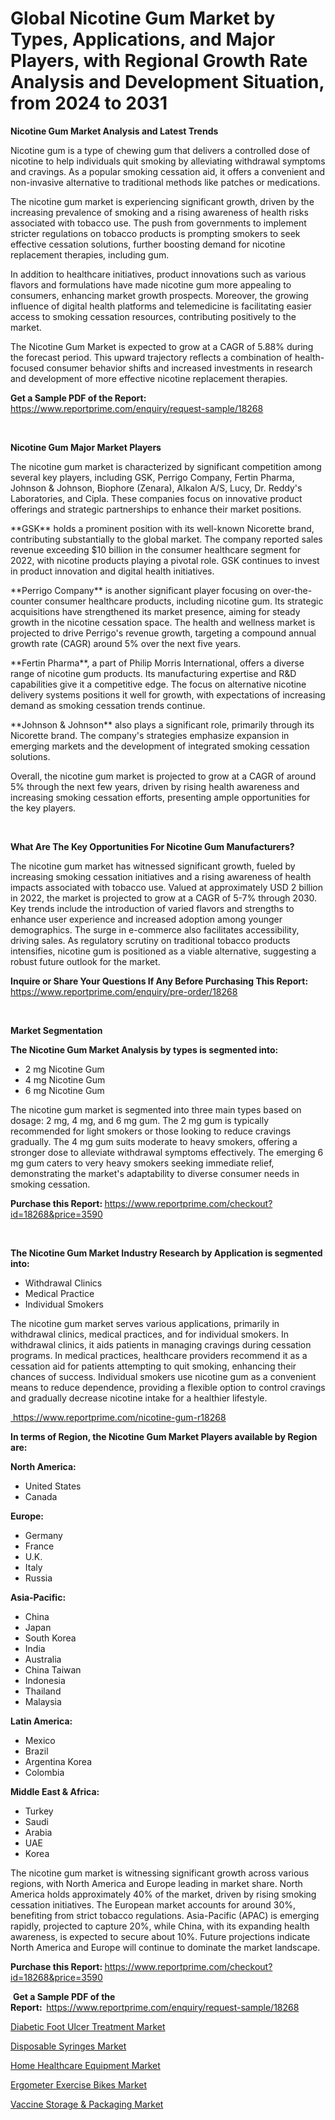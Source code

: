 <p><h1>Global Nicotine Gum Market by Types, Applications, and Major Players, with Regional Growth Rate Analysis and Development Situation, from 2024 to 2031</h1></p><p><strong>Nicotine Gum Market Analysis and Latest Trends</strong></p>
<p><p>Nicotine gum is a type of chewing gum that delivers a controlled dose of nicotine to help individuals quit smoking by alleviating withdrawal symptoms and cravings. As a popular smoking cessation aid, it offers a convenient and non-invasive alternative to traditional methods like patches or medications.</p><p>The nicotine gum market is experiencing significant growth, driven by the increasing prevalence of smoking and a rising awareness of health risks associated with tobacco use. The push from governments to implement stricter regulations on tobacco products is prompting smokers to seek effective cessation solutions, further boosting demand for nicotine replacement therapies, including gum.</p><p>In addition to healthcare initiatives, product innovations such as various flavors and formulations have made nicotine gum more appealing to consumers, enhancing market growth prospects. Moreover, the growing influence of digital health platforms and telemedicine is facilitating easier access to smoking cessation resources, contributing positively to the market.</p><p>The Nicotine Gum Market is expected to grow at a CAGR of 5.88% during the forecast period. This upward trajectory reflects a combination of health-focused consumer behavior shifts and increased investments in research and development of more effective nicotine replacement therapies.</p></p>
<p><strong>Get a Sample PDF of the Report:&nbsp;</strong> <a href="https://www.reportprime.com/enquiry/request-sample/18268?utm_campaign=100&utm_medium=2&utm_source=Github&utm_content=ia&utm_term=21112024&utm_id=nicotine-gum">https://www.reportprime.com/enquiry/request-sample/18268</a></p>
<p>&nbsp;</p>
<p><strong>Nicotine Gum Major Market Players</strong></p>
<p><p>The nicotine gum market is characterized by significant competition among several key players, including GSK, Perrigo Company, Fertin Pharma, Johnson & Johnson, Biophore (Zenara), Alkalon A/S, Lucy, Dr. Reddy's Laboratories, and Cipla. These companies focus on innovative product offerings and strategic partnerships to enhance their market positions.</p><p>**GSK** holds a prominent position with its well-known Nicorette brand, contributing substantially to the global market. The company reported sales revenue exceeding $10 billion in the consumer healthcare segment for 2022, with nicotine products playing a pivotal role. GSK continues to invest in product innovation and digital health initiatives.</p><p>**Perrigo Company** is another significant player focusing on over-the-counter consumer healthcare products, including nicotine gum. Its strategic acquisitions have strengthened its market presence, aiming for steady growth in the nicotine cessation space. The health and wellness market is projected to drive Perrigo's revenue growth, targeting a compound annual growth rate (CAGR) around 5% over the next five years.</p><p>**Fertin Pharma**, a part of Philip Morris International, offers a diverse range of nicotine gum products. Its manufacturing expertise and R&D capabilities give it a competitive edge. The focus on alternative nicotine delivery systems positions it well for growth, with expectations of increasing demand as smoking cessation trends continue.</p><p>**Johnson & Johnson** also plays a significant role, primarily through its Nicorette brand. The company's strategies emphasize expansion in emerging markets and the development of integrated smoking cessation solutions.</p><p>Overall, the nicotine gum market is projected to grow at a CAGR of around 5% through the next few years, driven by rising health awareness and increasing smoking cessation efforts, presenting ample opportunities for the key players.</p></p>
<p>&nbsp;</p>
<p><strong>What Are The Key Opportunities For Nicotine Gum Manufacturers?</strong></p>
<p><p>The nicotine gum market has witnessed significant growth, fueled by increasing smoking cessation initiatives and a rising awareness of health impacts associated with tobacco use. Valued at approximately USD 2 billion in 2022, the market is projected to grow at a CAGR of 5-7% through 2030. Key trends include the introduction of varied flavors and strengths to enhance user experience and increased adoption among younger demographics. The surge in e-commerce also facilitates accessibility, driving sales. As regulatory scrutiny on traditional tobacco products intensifies, nicotine gum is positioned as a viable alternative, suggesting a robust future outlook for the market.</p></p>
<p><strong>Inquire or Share Your Questions If Any Before Purchasing This Report:</strong> <a href="https://www.reportprime.com/enquiry/pre-order/18268?utm_campaign=100&utm_medium=2&utm_source=Github&utm_content=ia&utm_term=21112024&utm_id=nicotine-gum">https://www.reportprime.com/enquiry/pre-order/18268</a></p>
<p>&nbsp;</p>
<p><strong>Market Segmentation</strong></p>
<p><strong>The Nicotine Gum Market Analysis by types is segmented into:</strong></p>
<p><ul><li>2 mg Nicotine Gum</li><li>4 mg Nicotine Gum</li><li>6 mg Nicotine Gum</li></ul></p>
<p><p>The nicotine gum market is segmented into three main types based on dosage: 2 mg, 4 mg, and 6 mg gum. The 2 mg gum is typically recommended for light smokers or those looking to reduce cravings gradually. The 4 mg gum suits moderate to heavy smokers, offering a stronger dose to alleviate withdrawal symptoms effectively. The emerging 6 mg gum caters to very heavy smokers seeking immediate relief, demonstrating the market's adaptability to diverse consumer needs in smoking cessation.</p></p>
<p><strong>Purchase this Report:&nbsp;</strong><a href="https://www.reportprime.com/checkout?id=18268&price=3590&utm_campaign=100&utm_medium=2&utm_source=Github&utm_content=ia&utm_term=21112024&utm_id=nicotine-gum">https://www.reportprime.com/checkout?id=18268&price=3590</a></p>
<p>&nbsp;</p>
<p><strong>The Nicotine Gum Market Industry Research by Application is segmented into:</strong></p>
<p><ul><li>Withdrawal Clinics</li><li>Medical Practice</li><li>Individual Smokers</li></ul></p>
<p><p>The nicotine gum market serves various applications, primarily in withdrawal clinics, medical practices, and for individual smokers. In withdrawal clinics, it aids patients in managing cravings during cessation programs. In medical practices, healthcare providers recommend it as a cessation aid for patients attempting to quit smoking, enhancing their chances of success. Individual smokers use nicotine gum as a convenient means to reduce dependence, providing a flexible option to control cravings and gradually decrease nicotine intake for a healthier lifestyle.</p></p>
<p><a href="https://www.reportprime.com/nicotine-gum-r18268?utm_campaign=100&utm_medium=2&utm_source=Github&utm_content=ia&utm_term=21112024&utm_id=nicotine-gum">&nbsp;https://www.reportprime.com/nicotine-gum-r18268</a></p>
<p><strong>In terms of Region, the Nicotine Gum Market Players available by Region are:</strong></p>
<p>
    <p> <strong> North America: </strong>
        <ul>
            <li>United States</li>
            <li>Canada</li>
        </ul>
        </p> 
    <p> <strong> Europe: </strong>
        <ul>
            <li>Germany</li>
            <li>France</li>
            <li>U.K.</li>
            <li>Italy</li>
            <li>Russia</li>
        </ul>
        </p> 
    <p> <strong> Asia-Pacific: </strong>
        <ul>
            <li>China</li>
            <li>Japan</li>
            <li>South Korea</li>
            <li>India</li>
            <li>Australia</li>
            <li>China Taiwan</li>
            <li>Indonesia</li>
            <li>Thailand</li>
            <li>Malaysia</li>
        </ul>
        </p> 
    <p> <strong> Latin America: </strong>
        <ul>
            <li>Mexico</li>
            <li>Brazil</li>
            <li>Argentina Korea</li>
            <li>Colombia</li>
        </ul>
        </p> 
    <p> <strong> Middle East & Africa: </strong>
        <ul>
            <li>Turkey</li>
            <li>Saudi</li>
            <li>Arabia</li>
            <li>UAE</li>
            <li>Korea</li>
        </ul>
    </p>
    </p>
<p><p>The nicotine gum market is witnessing significant growth across various regions, with North America and Europe leading in market share. North America holds approximately 40% of the market, driven by rising smoking cessation initiatives. The European market accounts for around 30%, benefiting from strict tobacco regulations. Asia-Pacific (APAC) is emerging rapidly, projected to capture 20%, while China, with its expanding health awareness, is expected to secure about 10%. Future projections indicate North America and Europe will continue to dominate the market landscape.</p></p>
<p><strong>Purchase this Report: </strong><a href="https://www.reportprime.com/checkout?id=18268&price=3590&utm_campaign=100&utm_medium=2&utm_source=Github&utm_content=ia&utm_term=21112024&utm_id=nicotine-gum">https://www.reportprime.com/checkout?id=18268&price=3590</a></p>
<p>&nbsp;<strong>Get a Sample PDF of the Report:&nbsp;&nbsp;</strong><a href="https://www.reportprime.com/enquiry/request-sample/18268?utm_campaign=100&utm_medium=2&utm_source=Github&utm_content=ia&utm_term=21112024&utm_id=nicotine-gum">https://www.reportprime.com/enquiry/request-sample/18268</a></p>
<p><strong></strong></p>
<p><p><a href="https://issuu.com/reportprime-2/docs/diabetic-foot-ulcer-treatment-marke_c371ffe716e9e6?utm_campaign=100&utm_medium=2&utm_source=Github&utm_content=ia&utm_term=21112024&utm_id=nicotine-gum">Diabetic Foot Ulcer Treatment Market</a></p><p><a href="https://www.linkedin.com/pulse/comprehensive-overview-disposable-syringes-market-share-o35kc?utm_campaign=100&utm_medium=2&utm_source=Github&utm_content=ia&utm_term=21112024&utm_id=nicotine-gum">Disposable Syringes Market</a></p><p><a href="https://www.linkedin.com/pulse/insights-home-healthcare-equipment-market-from-2024-2031-vbvlc?utm_campaign=100&utm_medium=2&utm_source=Github&utm_content=ia&utm_term=21112024&utm_id=nicotine-gum">Home Healthcare Equipment Market</a></p><p><a href="https://www.linkedin.com/pulse/evaluating-future-ergometer-exercise-bikes-market-size-drivers-0kvgc?utm_campaign=100&utm_medium=2&utm_source=Github&utm_content=ia&utm_term=21112024&utm_id=nicotine-gum">Ergometer Exercise Bikes Market</a></p><p><a href="https://issuu.com/reportprime-2/docs/vaccine-storage-packaging-market-si_251c2744f00e2b?utm_campaign=100&utm_medium=2&utm_source=Github&utm_content=ia&utm_term=21112024&utm_id=nicotine-gum">Vaccine Storage & Packaging Market</a></p></p>